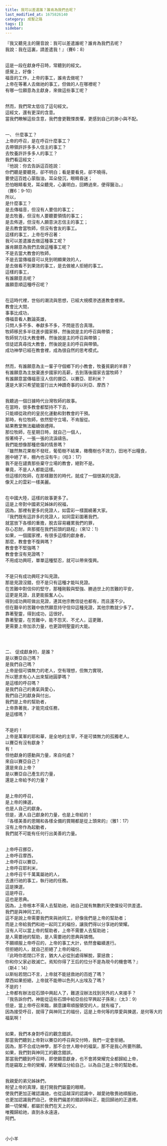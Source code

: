 ```yaml
---
title: 我可以差遣誰？誰肯為我們去呢？
last_modified_at: 1675826140
category: 成聖之路
tags: []
sidebar: 
---
```


  <p>『我又聽見主的聲音說：我可以差遣誰呢？誰肯為我們去呢？<br>
我說：我在這裏，請差遣我！』（賽6：8）</p>

<p><br>
這是一段在獻身呼召時，常聽到的經文。<br>
感覺上，好像：<br>
福音的工作，上帝的事工，誰肯去做呢？<br>
上帝在等著人去做祂的事工，但做的人在哪裡呢？<br>
有哪一位願意為主獻身，來做這些事工呢？</p>

<p><br>
然而，我們常太低估了這句經文。<br>
這經文，還有更深的含意。<br>
當我們瞭解這些含意，我們會更戰慄畏懼，更感到自己的渺小與不配。</p>

<p><br>
一、 什麼事工？<br>
上帝的呼召，是在呼召什麼事工？<br>
去帶領許許多多人信主的事工？<br>
去牧養許許多多人的事工？<br>
我們看這經文：<br>
『他說：你去告訴這百姓說：<br>
你們聽是要聽見，卻不明白；看是要看見，卻不曉得。<br>
要使這百姓心蒙脂油，耳朵發沉，眼睛昏迷；<br>
恐怕眼睛看見，耳朵聽見，心裏明白，回轉過來，便得醫治。』<br>
（賽6：9-10）<br>
所以，<br>
是什麼事工？<br>
是去傳福音，但沒有人要信的事工；<br>
是去牧養，但沒有人要聽要領情的事工；<br>
是去佈道，但沒有人願意決志信主的事工；<br>
是去教會當牧師，但沒有會友的事工。<br>
這樣的事工，上帝在呼召著：<br>
我可以差遣誰去做這種事工呢？<br>
誰肯願意為我們去做這種事工呢？<br>
不是去當大教會的牧師，<br>
不是去當傳福音可以見到明顯果效的人，<br>
是去做看不到果效的事工，是去做被人拒絕的事工。<br>
這樣的事工，<br>
有誰願意去呢？<br>
誰願意順這種呼召呢？</p>

<p><br>
在這時代裡，世俗的潮流與思想，已經大規模滲透進教會裡來。<br>
教會比大間，<br>
事事比成功，<br>
傳福音看人數論英雄，<br>
只問人多不多、奉獻多不多，不問是否合真理。<br>
牧師移民多半往進步國家移，然後說是主的呼召與帶領；<br>
牧師努力往大教會轉，然後說是主的呼召與帶領；<br>
信徒認真尋找大教會，然後說是主的呼召與帶領。<br>
成功神學已經在教會裡，成為很自然的思考模式。</p>

<p><br>
然而，有誰願意為主一輩子守個鄉下的小教會，牧養貧窮的羊群？<br>
有誰願意為主放棄進步國家的高薪，去到落後國家去當牧師？<br>
有誰願意當傳福音沒人信的挪亞、以賽亞、耶利米？<br>
還是大家只希望能當行出大神蹟奇事的以利亞、摩西？</p>

<p><br>
我聽過一個日據時代台灣牧師的故事。<br>
在當時，很多教會都堅持不下去，<br>
只能順從政府的皇民化運動和對教會的干預。<br>
那時，有位牧師，依然堅守立場，不肯服從。<br>
結果教堂無法繼續做禮拜。<br>
那位牧師，在星期日時，就自己一個人，<br>
按著椅子，一張一張的流淚禱告。<br>
我們能想像那種悲傷的情景嗎？<br>
『雖然無花果樹不發旺，葡萄樹不結果，橄欖樹也不效力，田地不出糧食，<br>
圈中絕了羊，棚內也沒有牛』（哈3：17）<br>
我不是在譴責那些棄守立場的教會，絕對不是。<br>
畢竟，不是人人都能這樣。<br>
但這樣的牧師，在那樣艱苦的時代，就成了一個很美的見證，<br>
像天上的雲彩一樣美麗。</p>

<p><br>
在中國大陸，這樣的故事更多了。<br>
這是上帝對中國弟兄姊妹的祝福，<br>
因為，那裡有更多的見證人，如雲彩一樣圍繞著大家。<br>
『我們既有這許多的見證人，如同雲彩圍著我們，<br>
就當放下各樣的重擔，脫去容易纏累我們的罪，<br>
存心忍耐，奔那擺在我們前頭的路程』（來12：1）<br>
如果，一個國家裡，有很多這樣的獻身者，<br>
那麼，教會會不復興嗎？<br>
教會會不堅強嗎？<br>
教會會沒有見證嗎？<br>
不用成功興旺，單單這種堅忍，就可以帶來復興。</p>

<p><br>
不是只有成功興旺才叫見證。<br>
那是見證沒錯，但不是只有這種才能叫見證。<br>
在苦難中對信仰的堅守，那種剛毅與堅強、勝過世上的苦難的平安，<br>
這更是見證，且更能振奮人心。<br>
得到成功興旺做出見證，連其他宗教信徒也都有，而且還不少。<br>
但在艱辛的苦難中依然願意持守信仰這種見證，其他宗教就少多了。<br>
靠著聖靈，得到成功，這很好。<br>
靠著聖靈，在苦難中，能不怨天、不尤人，這更難，<br>
更需要上帝加添力量，也更證明聖靈的大能。</p>

<p>&nbsp;</p>

<p><br>
二、 促成獻身的，是誰？<br>
是以賽亞自己嗎？<br>
是我們自己嗎？<br>
上帝是個可憐無力的老人，空有理想，但無力實現，<br>
所以懇求有心人出來幫祂圓夢嗎？<br>
是這樣的呼召嗎？<br>
是我們自己的勇氣與愛心，<br>
我們自己的獻身與付出，<br>
我們是上帝的幫助者，<br>
上帝靠著我，才能完成任務，<br>
是這樣嗎？</p>

<p><br>
不是的！<br>
上帝是萬軍的耶和華，是全地的主宰，不是可憐無力的孤獨老人。<br>
以賽亞有沒有獻身？<br>
有！<br>
但他獻身的感動與力量，來自何處？<br>
來自以賽亞自己？<br>
還是來自上帝？<br>
是以賽亞自己產生的力量，<br>
還是上帝給予的力量？</p>

<p><br>
是上帝的呼召，<br>
是上帝的揀選，<br>
也是人自己的獻身。<br>
但是，連人自己獻身的力量，也是上帝給的！<br>
『各樣美善的恩賜和各樣全備的賞賜都是從上頭來的』（雅1：17）<br>
沒有上帝作為起動者，<br>
我們就不可能有任何行出美善的力量。</p>

<p><br>
上帝呼召挪亞，<br>
上帝呼召摩西，<br>
上帝呼召以賽亞，<br>
上帝呼召耶利米，<br>
上帝呼召千千萬萬屬祂的人，<br>
去進行祂的事工，執行祂的任務。<br>
這是揀選，<br>
這是呼召，<br>
這也是恩典。<br>
因為，上帝根本不需人去幫助祂，祂自己就有無數的天使僕役可供差遣。<br>
我們是與神同工的，<br>
這不是說上帝需要我們來與祂同工，好像我們是上帝的幫助者；<br>
而是上帝給我們和祂一起同工的福份，讓我們得以分享祂的榮耀。<br>
沒有人可以當上帝的幫助者，上帝不需要人去幫助祂；<br>
是人需要祂的幫助，是人需要祂的恩典與憐憫。<br>
不願順服上帝呼召的，上帝的事工大計，依然會繼續進行。<br>
但拒絕的人，就自己拒絕了上帝的福份。<br>
『此時你若閉口不言，猶大人必從別處得解脫，蒙拯救；<br>
你和你父家必致滅亡。焉知你得了王后的位分不是為現今的機會嗎？』<br>
（斯4：14）<br>
以斯帖若閉口不言，上帝就不能拯救祂的百姓了嗎？<br>
摩西如果拒絕，上帝就不能帶以色列人出埃及了嗎？<br>
不是的！<br>
上帝都有辦法從石頭中興起人了，難道沒辦法找到另外的人來接手？<br>
『我告訴你們，神能從這些石頭中給亞伯拉罕興起子孫來』（太3：9）<br>
但是，當上帝呼召來臨，願意謙卑順服領受的人，就有福了，<br>
因為接受呼召，就得了與神同工的福份，這是上帝何等的厚愛與揀選，是何等大的福氣啊！</p>

<p><br>
如果，我們本身對呼召的觀念錯誤，<br>
那當我們聽到上帝對以賽亞的呼召與交付時，我們一定會拒絕。<br>
因為，那不合成功神學，那不合世人眼中的福氣，那不是我心所要所願。<br>
如果，我們對與神同工的觀念錯誤，<br>
那當我們聽到呼召時，即使願意獻身，也不會將榮耀完全都歸給上帝，<br>
而是竊取上帝的榮耀，將榮耀瓜分給自己，以為自己是上帝的幫助者。</p>

<p><br>
我親愛的弟兄姊妹們，<br>
盼望上帝的真理，能打開我們屬靈的眼睛，<br>
使我們更加正確認識祂，也從這越深的認識中，越愛祂敬畏祂順服祂，<br>
也更加認識我們自己，使我們偏差的錯誤得糾正，能回歸祂的正道裡。<br>
願一切榮耀，都屬於我們在天上的父，<br>
唯獨歸給祂，直到永永遠遠，<br>
阿們。</p>

<p>&nbsp;</p>

<p>小小羊<br>
&nbsp;</p>

<p>&nbsp;</p>

<p>&nbsp;</p>
